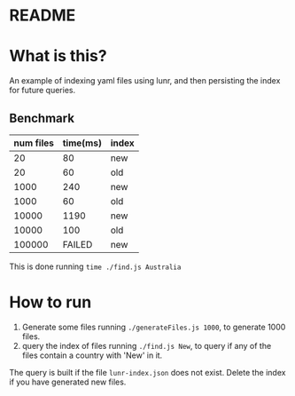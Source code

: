 # README

# What is this?

An example of indexing yaml files using lunr, and then persisting the index for future queries.

## Benchmark
| num files | time(ms) | index |
| --------- | -------- | ----- |
| 20        | 80       | new   |
| 20        | 60       | old   |
| 1000      | 240      | new   |
| 1000      | 60       | old   |
| 10000     | 1190     | new   |
| 10000     | 100      | old   |
| 100000    | FAILED   | new   | // Too many files open at once trying to create index

This is done running `time ./find.js Australia`

# How to run

1. Generate some files running `./generateFiles.js 1000`, to generate 1000 files.
2. query the index of files running `./find.js New`, to query if any of the files contain a country with 'New' in it.

The query is built if the file `lunr-index.json` does not exist. Delete the index if you have generated new files.
